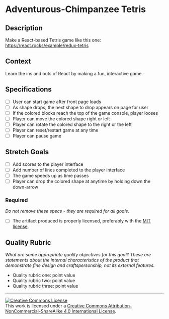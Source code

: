 # Adventurous-Chimpanzee Tetris

## Description

Make a React-based Tetris game like this one: https://react.rocks/example/redux-tetris

## Context

Learn the ins and outs of React by making a fun, interactive game.

## Specifications

- [ ] User can start game after front page loads
- [ ] As shape drops, the next shape to drop appears on page for user
- [ ] If the colored blocks reach the top of the game console, player looses
- [ ] Player can move the colored shape right or left
- [ ] Player can rotate the colored shape to the right or the left
- [ ] Player can reset/restart game at any time
- [ ] Player can pause game

## Stretch Goals
- [ ] Add scores to the player interface
- [ ] Add number of lines completed to the player interface
- [ ] The game speeds up as time passes
- [ ] Player can drop the colored shape at anytime by holding down the down-arrow

### Required

_Do not remove these specs - they are required for all goals_.

- [ ] The artifact produced is properly licensed, preferably with the [MIT license][mit-license].

## Quality Rubric

_What are some appropriate quality objectives for this goal? These are statements about the internal characteristics of the product that demonstrate fine design and craftspersonship, not its external features._

- Quality rubric one: point value
- Quality rubric two: point value
- Quality rubric three: point value

---

<!-- LICENSE -->

<a rel="license" href="http://creativecommons.org/licenses/by-nc-sa/4.0/"><img alt="Creative Commons License" style="border-width:0" src="https://i.creativecommons.org/l/by-nc-sa/4.0/80x15.png" /></a>
<br />This work is licensed under a <a rel="license" href="http://creativecommons.org/licenses/by-nc-sa/4.0/">Creative Commons Attribution-NonCommercial-ShareAlike 4.0 International License</a>.

[mit-license]: https://opensource.org/licenses/MIT
